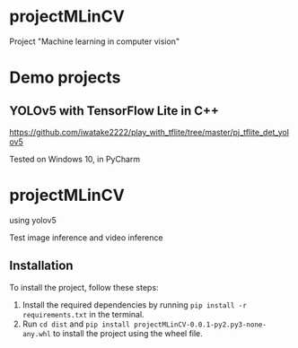 # projectMLinCV
Project "Machine learning in computer vision"

# Demo projects

## YOLOv5 with TensorFlow Lite in C++
https://github.com/iwatake2222/play_with_tflite/tree/master/pj_tflite_det_yolov5


Tested on Windows 10, in PyCharm

# projectMLinCV
using yolov5

Test image inference and video inference

## Installation

To install the project, follow these steps:

1. Install the required dependencies by running `pip install -r requirements.txt` in the terminal.
2. Run `cd dist` and `pip install projectMLinCV-0.0.1-py2.py3-none-any.whl` to install the project using the wheel file.




